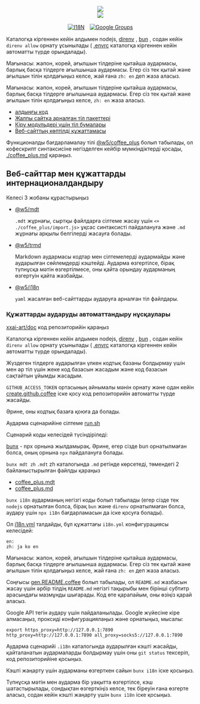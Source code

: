 <p align="center"><a href="https://xxai.art"><img src="https://cdn.jsdelivr.net/gh/xxai-art/doc/logo.svg"/></a><br/><a href="https://xxai.art"><img src="https://cdn.jsdelivr.net/gh/xxai-art/doc/xxai.svg"/></a></p><p align="center"><a href="https://github.com/xxai-art/doc#readme"><img alt="I18N" src="https://cdn.jsdelivr.net/gh/wactax/img/t.svg"/></a>　<a href="https://groups.google.com/u/0/g/xxai-art"><img alt="Google Groups" src="https://cdn.jsdelivr.net/gh/wactax/img/g-groups.svg"/></a></p>

Каталогқа кіргеннен кейін алдымен nodejs, [direnv](https://direnv.net) , [bun](https://github.com/oven-sh/bun) , содан кейін `direnv allow` орнату ұсынылады ( [.envrc](https://github.com/xxai-art/doc/blob/main/.envrc) каталогқа кіргеннен кейін автоматты түрде орындалады).

Мағынасы: жапон, корей, ағылшын тілдеріне қытайша аудармасы, барлық басқа тілдерге ағылшынша аудармасы. Егер сіз тек қытай және ағылшын тілін қолдағыңыз келсе, жай ғана `zh: en` деп жаза аласыз.

Мағынасы: жапон, корей, ағылшын тілдеріне қытайша аудармасы, барлық басқа тілдерге ағылшынша аудармасы. Егер сіз тек қытай және ағылшын тілін қолдағыңыз келсе, `zh: en` жаза аласыз.

* [алдыңғы код](https://github.com/xxai-art/web)
* [Жалпы сайтқа арналған тіл пакеттері](https://github.com/xxai-art/web/tree/main/i18n)
* [Кіру модульдері үшін тіл бумалары](https://github.com/wacpkg/user/tree/main/ui.i18n)
* [Веб-сайттың көптілді құжаттамасы](https://github.com/xxai-doc)

Функционалды бағдарламалау тілі [@w5/coffee_plus](http://npmjs.com/@w5/coffee_plus) болып табылады, ол кофескрипт синтаксисіне негізделген кейбір мүмкіндіктерді қосады, [./coffee_plus.md](./coffee_plus.md) қараңыз.

## Веб-сайттар мен құжаттарды интернационалдандыру

Келесі 3 жобаны құрастырыңыз

* [@w5/mdt](https://www.npmjs.com/package/@w5/mdt)

  `.mdt` жұрнағы, сыртқы файлдарға сілтеме жасау үшін `<+ ./coffee_plus/import.js>` ұқсас синтаксисті пайдалануға және `.md` жұрнағы арқылы белгілерді жасауға болады.

* [@w5/trmd](https://www.npmjs.com/package/@w5/trmd)

  Markdown аудармасы кодтар мен сілтемелерді аудармайды және аударылған сөйлемдерді кэштейді. Аударма өзгертілсе, бірақ түпнұсқа мәтін өзгертілмесе, оны қайта орындау аударманың өзгертуін қайта жазбайды.

* [@w5/i18n](https://www.npmjs.com/package/@w5/i18n)

  `yaml` жасалған веб-сайттарды аударуға арналған тіл файлдары.

### Құжаттарды аударуды автоматтандыру нұсқаулары

[xxai-art/doc](https://github.com/xxai-art/doc) код репозиторийін қараңыз

Каталогқа кіргеннен кейін алдымен nodejs, [direnv](https://direnv.net) , [bun](https://github.com/oven-sh/bun) , содан кейін `direnv allow` орнату ұсынылады ( [.envrc](https://github.com/xxai-art/doc/blob/main/.envrc) каталогқа кіргеннен кейін автоматты түрде орындалады).

Жүздеген тілдерге аударылған үлкен кодтық базаны болдырмау үшін мен әр тіл үшін жеке код базасын жасадым және код базасын сақтайтын ұйымды жасадым.

`GITHUB_ACCESS_TOKEN` ортасының айнымалы мәнін орнату және одан кейін [create.github.coffee](https://github.com/xxai-art/doc/blob/main/create.github.coffee) іске қосу код репозиторийін автоматты түрде жасайды.

Әрине, оны кодтық базаға қоюға да болады.

Аударма сценарийіне сілтеме [run.sh](https://github.com/xxai-art/doc/blob/main/run.sh)

Сценарий коды келесідей түсіндіріледі:

[bunx](https://bun.sh/docs/cli/bunx) - npx орнына жылдамырақ. Әрине, егер сізде bun орнатылмаған болса, оның орнына `npx` пайдалануға болады.

`bunx mdt zh` `.mdt` zh каталогында `.md` ретінде көрсетеді, төмендегі 2 байланыстырылған файлды қараңыз

* [coffee_plus.mdt](https://github.com/xxai-doc/zh/blob/main/coffee_plus.mdt)
* [coffee_plus.md](https://github.com/xxai-doc/zh/blob/main/coffee_plus.md)

`bunx i18n` аударманың негізгі коды болып табылады (егер сізде тек `nodejs` орнатылған болса, бірақ `bun` және `direnv` орнатылмаған болса, аудару үшін `npx i18n` бағдарламасын да іске қосуға болады).

Ол [i18n.yml](https://github.com/xxai-art/doc/blob/main/i18n.yml) талдайды, бұл құжаттағы `i18n.yml` конфигурациясы келесідей:

```
en:
zh: ja ko en
```

Мағынасы: жапон, корей, ағылшын тілдеріне қытайша аудармасы, барлық басқа тілдерге ағылшынша аудармасы. Егер сіз тек қытай және ағылшын тілін қолдағыңыз келсе, жай ғана `zh: en` деп жаза аласыз.

Соңғысы [gen.README.coffee](https://github.com/xxai-art/doc/blob/main/gen.README.coffee) болып табылады, ол `README.md` жазбасын жасау үшін әрбір тілдің `README.md` негізгі тақырыбы мен бірінші субтитр арасындағы мазмұнды шығарады. Код өте қарапайым, оны өзіңіз қарай аласыз.

Google API тегін аудару үшін пайдаланылады. Google жүйесіне кіре алмасаңыз, проксиді конфигурациялаңыз және орнатыңыз, мысалы:

```
export https_proxy=http://127.0.0.1:7890 http_proxy=http://127.0.0.1:7890 all_proxy=socks5://127.0.0.1:7890
```

Аударма сценарийі `.i18n` каталогында аударылған кэшті жасайды, қайталанатын аудармаларды болдырмау үшін оны `git status` тексеріп, код репозиторийіне қосыңыз.

Кэшті жаңарту үшін аударманы өзгерткен сайын `bunx i18n` іске қосыңыз.

Түпнұсқа мәтін мен аударма бір уақытта өзгертілсе, кэш шатастырылады, сондықтан өзгерткіңіз келсе, тек біреуін ғана өзгерте аласыз, содан кейін кэшті жаңарту үшін `bunx i18n` іске қосыңыз.
